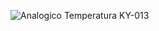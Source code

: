![Analogico Temperatura KY-013](https://github.com/Brandon-SR/Sensores_R2/assets/132231023/b3385309-4f5b-4f1e-a23b-44b8dd94b932)
